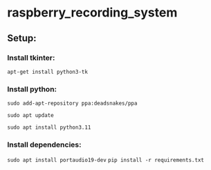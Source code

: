 # raspberry_recording_system

## Setup:

### Install tkinter:

``` apt-get install python3-tk ```

### Install python:

```sudo add-apt-repository ppa:deadsnakes/ppa```

```sudo apt update```

``` sudo apt install python3.11 ```

### Install dependencies:

``` sudo apt install portaudio19-dev ```
```pip install -r requirements.txt```

